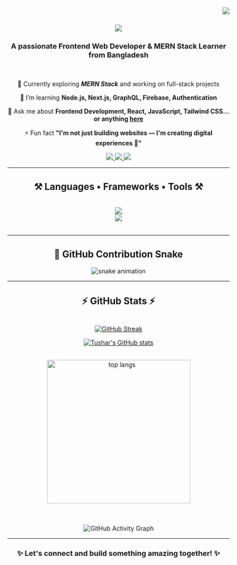 <img align="right" src="https://visitor-badge.laobi.icu/badge?page_id=iktushar01.iktushar01" />

<h1 align="center">
  <img src="https://readme-typing-svg.herokuapp.com/?font=Righteous&size=35&center=true&vCenter=true&width=500&height=70&duration=4000&lines=Hi+There!+👋;+I'm+Tushar!;" />
</h1>

<h3 align="center">A passionate Frontend Web Developer & MERN Stack Learner from Bangladesh</h3>

<br/>

<div align="center">
 
 🔭 Currently exploring ***MERN Stack*** and working on full-stack projects  
 
 🌱 I’m learning **Node.js, Next.js, GraphQL, Firebase, Authentication**  

 💬 Ask me about **Frontend Development, React, JavaScript, Tailwind CSS... or anything [here](https://github.com/iktushar01/iktushar01/issues)**  

 ⚡ Fun fact **"I'm not just building websites — I'm creating digital experiences 🚀"**
 
 </div>
 
<div align="center"> 
  <a href="mailto:iktushar01@gmail.com">
    <img src="https://img.shields.io/badge/Gmail-333333?style=for-the-badge&logo=gmail&logoColor=red" />
  </a>
  <a href="https://www.facebook.com/iktushar01" target="_blank">
    <img src="https://img.shields.io/badge/Facebook-0866FF?style=for-the-badge&logo=facebook&logoColor=white" />
  </a>
  <a href="https://iktushar01.netlify.app/" target="_blank">
     <img src="https://img.shields.io/badge/Portfolio-FF5722?style=for-the-badge&logo=todoist&logoColor=white" /> 
  </a>
</div>

 <hr/>
 
<h2 align="center">⚒️ Languages • Frameworks • Tools ⚒️</h2>
<br/>
<div align="center">
    <img src="https://skillicons.dev/icons?i=html,css,javascript,react,tailwind,nodejs,express,mongodb,firebase,nextjs,python,c" /><br>
    <img src="https://skillicons.dev/icons?i=git,github,vscode,figma,postman,netlify,vercel,linux,windows,notion" /><br>
</div>

<br/>
<hr/>

<h2 align="center">🐍 GitHub Contribution Snake</h2>
<p align="center">
  <img src="https://github.com/iktushar01/iktushar01/blob/output/github-contribution-grid-snake.svg" alt="snake animation" />
</p>

<hr/>

<h2 align="center">⚡ GitHub Stats ⚡</h2>
<br>
<div align="center">
  <a href="https://git.io/streak-stats"><img src="https://github-readme-streak-stats.herokuapp.com?user=iktushar01&theme=radical&border_radius=5" alt="GitHub Streak" /></a>
<br/>

[![Tushar's GitHub stats](https://github-readme-stats.vercel.app/api?username=iktushar01&count_private=true&show_icons=true&theme=radical&rank_icon=github&border_radius=10)](https://github.com/iktushar01/github-readme-stats)

<br/>
  <img width=325 align="center" src="https://github-readme-stats.vercel.app/api/top-langs/?username=iktushar01&hide=HTML&langs_count=8&layout=compact&theme=radical&border_radius=10" alt="top langs" />

<br/><br/>
  <img src="https://github-readme-activity-graph.vercel.app/graph?username=iktushar01&theme=radical&hide_border=true" alt="GitHub Activity Graph" />
</div>

<hr/>

<h3 align="center">✨ Let's connect and build something amazing together! ✨</h3>
